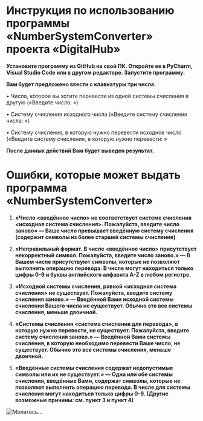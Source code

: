 **Инструкция по использованию программы «NumberSystemConverter» проекта «DigitalHub»**
=========

**Установите программу из GitHub на свой ПК. Откройте ее в PyCharm, Visual Studio Code или в другом редакторе. Запустите программу.**

**Вам будет предложено ввести с клавиатуры три числа:**

•    Число, которое вы хотите перевести из одной системы счисления в другую («Введите число: »)

•    Систему счисления исходного числа («Введите систему счисления числа: »)

•    Систему счисления, в которую нужно перевести исходное число («Введите систему счисления, в которую нужно перевести: »

**После данных действий Вам будет выведен результат.**

**Ошибки, которые может выдать программа «NumberSystemConverter»**
=========

1. **«Число <введённое число> не соответствует системе счисления <исходная система счисления>. Пожалуйста, введите число заново» — Ваше число превышает введённую систему счисления (содержит символы из более старшей системы счисления)**

2. **«Неправильный формат. В числе <введённое число> присутствует некорректный символ. Пожалуйста, введите число заново.» — В Вашем числе присутствуют символы, которые не позволяют выполнить операцию перевода. В числе могут находиться только цифры 0-9 и буквы английского алфавита A-Z в любом регистре.**
 
3. **«Исходной системы счисления, равной <исходная система счисления> не существует. Пожалуйста, введите систему счисления заново.» — Введённой Вами исходной системы счисления Вашего числа не существует. Обычно это все системы счисления, меньше двоичной.**
   
4. **«Системы счисления <система счисления для перевода>, в которую нужно перевести, не существует. Пожалуйста, введите систему счисления заново.» — Введённой Вами системы счисления, в которую необходимо перевести Ваше число, не существует. Обычно это все системы счисления, меньше двоичной.**
   
5. **«Введённые системы счисления содержат недопустимые символы или их не существует.» — Одна или обе системы счисления, введённые Вами, содержат символы, которые не позволяют выполнить операцию перевода. В числе для системы счисления могут находиться только цифры 0-9. (Другие возможные причины: см. пункт 3 и пункт 4)**

![Молитесь...](file:///C:/Users/user/Downloads/%D0%A1%D0%BD%D0%B8%D0%BC%D0%BE%D0%BA%20%D1%8D%D0%BA%D1%80%D0%B0%D0%BD%D0%B0%202025-10-24%20225215.png)



